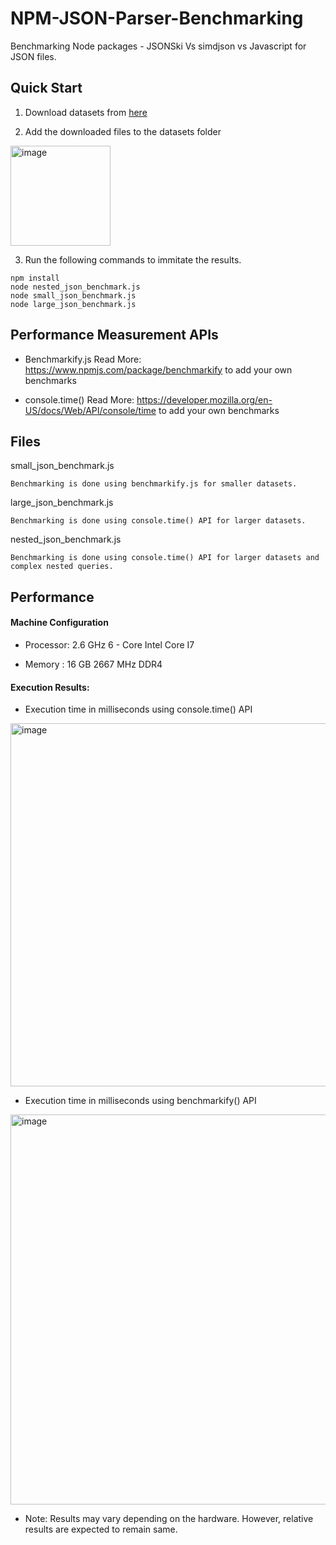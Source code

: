 # NPM-JSON-Parser-Benchmarking

Benchmarking Node packages - JSONSki Vs simdjson vs Javascript for JSON files.

## Quick Start

1. Download datasets from [here](https://drive.google.com/drive/folders/185SH188MJmmm-QTd14_8gq5QD-gyouNW?usp=share_link)

2. Add the downloaded files to the datasets folder
  <img width="160" alt="image" src="https://user-images.githubusercontent.com/55717003/219518796-409eac49-30a4-4a19-8b13-67c2969de112.png">

3. Run the following commands to immitate the results.


```
npm install
node nested_json_benchmark.js 
node small_json_benchmark.js
node large_json_benchmark.js
```

## Performance Measurement APIs


- Benchmarkify.js Read More: https://www.npmjs.com/package/benchmarkify to add your own benchmarks

- console.time()  Read More: https://developer.mozilla.org/en-US/docs/Web/API/console/time to add your own benchmarks

## Files

small_json_benchmark.js
```
Benchmarking is done using benchmarkify.js for smaller datasets.
```

large_json_benchmark.js
```
Benchmarking is done using console.time() API for larger datasets.
```

nested_json_benchmark.js
```
Benchmarking is done using console.time() API for larger datasets and complex nested queries.
```


## Performance

#### Machine Configuration

- Processor: 2.6 GHz 6 - Core Intel Core I7

- Memory : 16 GB 2667 MHz DDR4

#### Execution Results:

- Execution time in milliseconds using console.time() API
<img width="581" alt="image" src="https://user-images.githubusercontent.com/55717003/208541162-791e6ff4-31bf-4353-9dae-06e57ab76d91.png">

- Execution time in milliseconds using benchmarkify() API
<img width="624" alt="image" src="https://user-images.githubusercontent.com/55717003/208541722-f4e3a358-8150-42ff-843d-38f02e98c8e9.png">

- Note: Results may vary depending on the hardware. However, relative results are expected to remain same.
